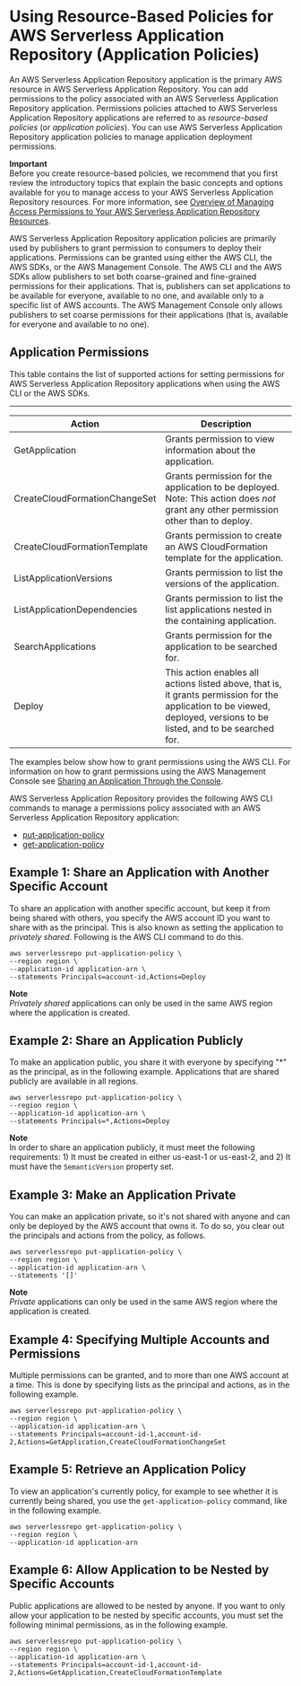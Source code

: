 # Using Resource\-Based Policies for AWS Serverless Application Repository \(Application Policies\)<a name="access-control-resource-based"></a>

An AWS Serverless Application Repository application is the primary AWS resource in AWS Serverless Application Repository\. You can add permissions to the policy associated with an AWS Serverless Application Repository application\. Permissions policies attached to AWS Serverless Application Repository applications are referred to as *resource\-based policies* \(or *application policies*\)\. You can use AWS Serverless Application Repository application policies to manage application deployment permissions\.

**Important**  
Before you create resource\-based policies, we recommend that you first review the introductory topics that explain the basic concepts and options available for you to manage access to your AWS Serverless Application Repository resources\. For more information, see [Overview of Managing Access Permissions to Your AWS Serverless Application Repository Resources](access-control-overview.md)\.

AWS Serverless Application Repository application policies are primarily used by publishers to grant permission to consumers to deploy their applications\. Permissions can be granted using either the AWS CLI, the AWS SDKs, or the AWS Management Console\. The AWS CLI and the AWS SDKs allow publishers to set both coarse\-grained and fine\-grained permissions for their applications\. That is, publishers can set applications to be available for everyone, available to no one, and available only to a specific list of AWS accounts\. The AWS Management Console only allows publishers to set coarse permissions for their applications \(that is, available for everyone and available to no one\)\.

## Application Permissions<a name="application-permissions"></a>

This table contains the list of supported actions for setting permissions for AWS Serverless Application Repository applications when using the AWS CLI or the AWS SDKs\.


****  

| Action | Description | 
| --- | --- | 
| GetApplication |  Grants permission to view information about the application\.  | 
| CreateCloudFormationChangeSet |  Grants permission for the application to be deployed\. Note: This action does *not* grant any other permission other than to deploy\.  | 
| CreateCloudFormationTemplate |  Grants permission to create an AWS CloudFormation template for the application\.  | 
| ListApplicationVersions | Grants permission to list the versions of the application\. | 
| ListApplicationDependencies | Grants permission to list the list applications nested in the containing application\. | 
| SearchApplications | Grants permission for the application to be searched for\. | 
| Deploy |  This action enables all actions listed above, that is, it grants permission for the application to be viewed, deployed, versions to be listed, and to be searched for\.  | 

The examples below show how to grant permissions using the AWS CLI\. For information on how to grant permissions using the AWS Management Console see [Sharing an Application Through the Console](serverlessrepo-how-to-publish.md#share-application)\.

 AWS Serverless Application Repository provides the following AWS CLI commands to manage a permissions policy associated with an AWS Serverless Application Repository application:
+ [put\-application\-policy](https://docs.aws.amazon.com/cli/latest/reference/serverlessrepo/put-application-policy.html)
+ [get\-application\-policy](https://docs.aws.amazon.com/cli/latest/reference/serverlessrepo/get-application-policy.html)

## Example 1: Share an Application with Another Specific Account<a name="access-control-resource-based-example-share-with-specific-account"></a>

To share an application with another specific account, but keep it from being shared with others, you specify the AWS account ID you want to share with as the principal\. This is also known as setting the application to *privately shared*\. Following is the AWS CLI command to do this\.

```
aws serverlessrepo put-application-policy \
--region region \
--application-id application-arn \
--statements Principals=account-id,Actions=Deploy
```

**Note**  
*Privately shared* applications can only be used in the same AWS region where the application is created\.

## Example 2: Share an Application Publicly<a name="access-control-resource-based-example-share-publicly"></a>

To make an application public, you share it with everyone by specifying "\*" as the principal, as in the following example\. Applications that are shared publicly are available in all regions\.

```
aws serverlessrepo put-application-policy \
--region region \
--application-id application-arn \
--statements Principals=*,Actions=Deploy
```

**Note**  
In order to share an application publicly, it must meet the following requirements: 1\) It must be created in either us\-east\-1 or us\-east\-2, and 2\) It must have the `SemanticVersion` property set\. 

## Example 3: Make an Application Private<a name="access-control-resource-based-example-make-private"></a>

You can make an application private, so it's not shared with anyone and can only be deployed by the AWS account that owns it\. To do so, you clear out the principals and actions from the policy, as follows\.

```
aws serverlessrepo put-application-policy \
--region region \
--application-id application-arn \
--statements '[]'
```

**Note**  
*Private* applications can only be used in the same AWS region where the application is created\.

## Example 4: Specifying Multiple Accounts and Permissions<a name="access-control-resource-based-example-multiple-permissions"></a>

Multiple permissions can be granted, and to more than one AWS account at a time\. This is done by specifying lists as the principal and actions, as in the following example\.

```
aws serverlessrepo put-application-policy \
--region region \
--application-id application-arn \
--statements Principals=account-id-1,account-id-2,Actions=GetApplication,CreateCloudFormationChangeSet
```

## Example 5: Retrieve an Application Policy<a name="access-control-resource-based-example-retrieve-app-policy"></a>

To view an application's currently policy, for example to see whether it is currently being shared, you use the `get-application-policy` command, like in the following example\.

```
aws serverlessrepo get-application-policy \
--region region \
--application-id application-arn
```

## Example 6: Allow Application to be Nested by Specific Accounts<a name="access-control-resource-based-example-nest-app-policy"></a>

Public applications are allowed to be nested by anyone\. If you want to only allow your application to be nested by specific accounts, you must set the following minimal permissions, as in the following example\.

```
aws serverlessrepo put-application-policy \
--region region \
--application-id application-arn \
--statements Principals=account-id-1,account-id-2,Actions=GetApplication,CreateCloudFormationTemplate
```